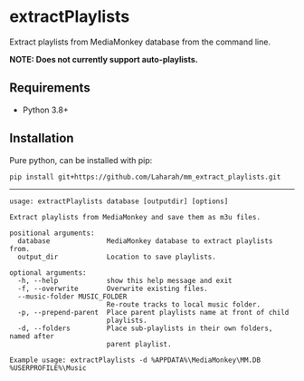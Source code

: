# extractPlaylists
Extract playlists from MediaMonkey database from the command line.

**NOTE: Does not currently support auto-playlists.**

## Requirements
* Python 3.8+

## Installation
Pure python, can be installed with pip:

`pip install git+https://github.com/Laharah/mm_extract_playlists.git`

---

```
usage: extractPlaylists database [outputdir] [options]

Extract playlists from MediaMonkey and save them as m3u files.

positional arguments:
  database              MediaMonkey database to extract playlists from.
  output_dir            Location to save playlists.

optional arguments:
  -h, --help            show this help message and exit
  -f, --overwrite       Overwrite existing files.
  --music-folder MUSIC_FOLDER
                        Re-route tracks to local music folder.
  -p, --prepend-parent  Place parent playlists name at front of child
                        playlists.
  -d, --folders         Place sub-playlists in their own folders, named after
                        parent playlist.

Example usage: extractPlaylists -d %APPDATA%\MediaMonkey\MM.DB %USERPROFILE%\Music
```

